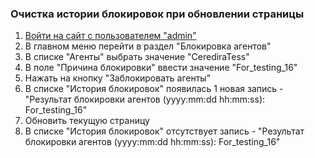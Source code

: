 ### Очистка истории блокировок при обновлении страницы

1. [Войти на сайт с пользователем "admin"](../../../0.%20Шаги/1.%20Войти%20на%20сайт%20с%20пользователем%20username.md)
1. В главном меню перейти в раздел "Блокировка агентов"
1. В списке "Агенты" выбрать значение "CerediraTess"
1. В поле "Причина блокировки" ввести значение "For_testing_16"
1. Нажать на кнопку "Заблокировать агенты"
1. В списке "История блокировок" появилась 1 новая запись - "Результат блокировки агентов (yyyy:mm:dd hh:mm:ss): For_testing_16"
1. Обновить текущую страницу
1. В списке "История блокировок" отсутствует запись - "Результат блокировки агентов (yyyy:mm:dd hh:mm:ss): For_testing_16"